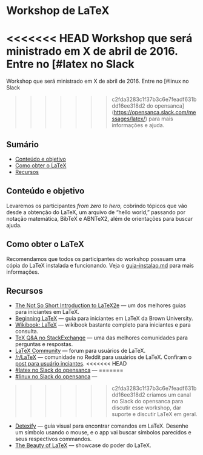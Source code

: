 # Workshop de LaTeX

<<<<<<< HEAD
Workshop que será ministrado em X de abril de 2016. Entre no [#latex no Slack
=======
Workshop que será ministrado em X de abril de 2016. Entre no [#linux no Slack
>>>>>>> c2fda3283c1f37b3c6e7feadf631bdd16ee318d2
do opensanca](https://opensanca.slack.com/messages/latex/) para mais
informações e ajuda.

## Sumário

- [Conteúdo e objetivo](#conteúdo-e-objetivo)
- [Como obter o LaTeX](#como-obter-o-latex)
- [Recursos](#recursos)

## Conteúdo e objetivo

Levaremos os participantes _from zero to hero,_ cobrindo tópicos que vão desde
a obtenção do LaTeX, um arquivo de “hello world,” passando por notação
matemática, BibTeX e ABNTeX2, além de orientações para buscar ajuda.

## Como obter o LaTeX

Recomendamos que todos os participantes do workshop possuam uma cópia do LaTeX
instalada e funcionando. Veja o [guia-instalao.md](guia-instalacao.md) para
mais informações.

## Recursos

- [The Not So Short Introduction to
  LaTeX2e](https://tobi.oetiker.ch/lshort/lshort.pdf) — um dos melhores guias
  para iniciantes em LaTeX.
- [Beginning
  LaTeX](https://www.brown.edu/academics/science-center/sites/brown.edu.academics.science-center/files/uploads/beginningLaTeX.pdf)
  — guia para iniciantes em LaTeX da Brown University.
- [Wikibook: LaTeX](https://en.wikibooks.org/wiki/LaTeX) — wikibook bastante
  completo para iniciantes e para consulta.
- [TeX Q&A no StackExchange](https://tex.stackexchange.com/) — uma das melhores
  comunidades para perguntas e respostas.
- [LaTeX Community](http://www.latex-community.org/forum/) — forum para
  usuários de LaTeX.
- [/r/LaTeX](https://www.reddit.com/r/latex) — comunidade no Reddit para
  usuários de LaTeX. Confiram o [post para usuário
  inciantes](https://www.reddit.com/r/LaTeX/comments/j2326/getting_started_with_LaTeX).
<<<<<<< HEAD
- [#latex no Slack do opensanca](https://opensanca.slack.com/messages/latex/) —
=======
- [#linux no Slack do opensanca](https://opensanca.slack.com/messages/latex/) —
>>>>>>> c2fda3283c1f37b3c6e7feadf631bdd16ee318d2
  criamos um canal no Slack do opensanca para discutir esse workshop, dar
  suporte e discutir LaTeX em geral.
- [Detexify](http://detexify.kirelabs.org/classify.html) — guia visual para
  encontrar comandos em LaTeX. Desenhe um símbolo usando o mouse, e o app vai
  buscar símbolos parecidos e seus respectivos commandos.
- [The Beauty of LaTeX](http://nitens.org/taraborelli/latex) — showcase do poder do LaTeX.
